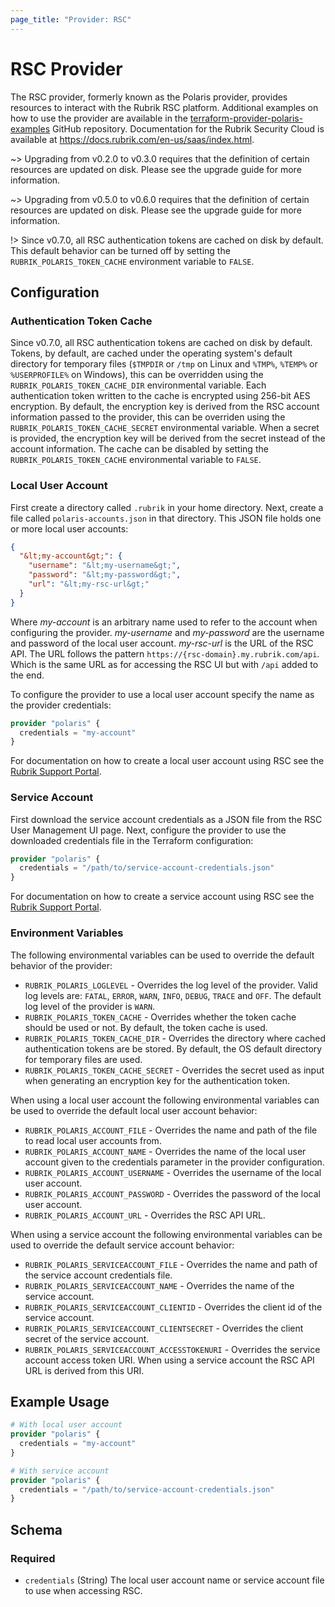 ```yaml
---
page_title: "Provider: RSC"
---
```


# RSC Provider
The RSC provider, formerly known as the Polaris provider, provides resources to interact with the Rubrik RSC platform.
Additional examples on how to use the provider are available in the
[terraform-provider-polaris-examples](https://github.com/rubrikinc/terraform-provider-polaris-examples) GitHub
repository. Documentation for the Rubrik Security Cloud is available at https://docs.rubrik.com/en-us/saas/index.html.

~> Upgrading from v0.2.0 to v0.3.0 requires that the definition of certain resources are updated on disk. Please see the
upgrade guide for more information.

~> Upgrading from v0.5.0 to v0.6.0 requires that the definition of certain resources are updated on disk. Please see the
upgrade guide for more information.

!> Since v0.7.0, all RSC authentication tokens are cached on disk by default. This default behavior can be turned off by
setting the `RUBRIK_POLARIS_TOKEN_CACHE` environment variable to `FALSE`.

## Configuration

### Authentication Token Cache
Since v0.7.0, all RSC authentication tokens are cached on disk by default. Tokens, by default, are cached under the
operating system's default directory for temporary files (`$TMPDIR` or `/tmp` on Linux and `%TMP%`, `%TEMP%` or
`%USERPROFILE%` on Windows), this can be overridden using the `RUBRIK_POLARIS_TOKEN_CACHE_DIR` environmental variable.
Each authentication token written to the cache is encrypted using 256-bit AES encryption. By default, the encryption key
is derived from the RSC account information passed to the provider, this can be overriden using the
`RUBRIK_POLARIS_TOKEN_CACHE_SECRET` environmental variable. When a secret is provided, the encryption key will be
derived from the secret instead of the account information. The cache can be disabled by setting the
`RUBRIK_POLARIS_TOKEN_CACHE` environmental variable to `FALSE`.

### Local User Account
First create a directory called `.rubrik` in your home directory. Next, create a file called `polaris-accounts.json` in
that directory. This JSON file holds one or more local user accounts:
```json
{
  "&lt;my-account&gt;": {
    "username": "&lt;my-username&gt;",
    "password": "&lt;my-password&gt;",
    "url": "&lt;my-rsc-url&gt;"
  }
}
```
Where *my-account* is an arbitrary name used to refer to the account when configuring the provider. *my-username* and
*my-password* are the username and password of the local user account. *my-rsc-url* is the URL of the RSC API. The
URL follows the pattern `https://{rsc-domain}.my.rubrik.com/api`. Which is the same URL as for accessing the RSC UI but
with `/api` added to the end.

To configure the provider to use a local user account specify the name as the provider credentials:
```terraform
provider "polaris" {
  credentials = "my-account"
}
```
For documentation on how to create a local user account using RSC see the
[Rubrik Support Portal](http://support.rubrik.com).

### Service Account
First download the service account credentials as a JSON file from the RSC User Management UI page. Next, configure the
provider to use the downloaded credentials file in the Terraform configuration:
```terraform
provider "polaris" {
  credentials = "/path/to/service-account-credentials.json"
}
```
For documentation on how to create a service account using RSC see the
[Rubrik Support Portal](http://support.rubrik.com).

### Environment Variables
The following environmental variables can be used to override the default behavior of the provider:
* `RUBRIK_POLARIS_LOGLEVEL` - Overrides the log level of the provider. Valid log levels are: `FATAL`, `ERROR`, `WARN`,
  `INFO`, `DEBUG`, `TRACE` and `OFF`. The default log level of the provider is `WARN`.
* `RUBRIK_POLARIS_TOKEN_CACHE` - Overrides whether the token cache should be used or not. By default, the token
  cache is used.
* `RUBRIK_POLARIS_TOKEN_CACHE_DIR` - Overrides the directory where cached authentication tokens are be stored. By
  default, the OS default directory for temporary files are used.
* `RUBRIK_POLARIS_TOKEN_CACHE_SECRET` - Overrides the secret used as input when generating an encryption key for the
  authentication token.

When using a local user account the following environmental variables can be used to override the default local user
account behavior:
* `RUBRIK_POLARIS_ACCOUNT_FILE` - Overrides the name and path of the file to read local user accounts from.
* `RUBRIK_POLARIS_ACCOUNT_NAME` - Overrides the name of the local user account given to the credentials parameter in the
  provider configuration.
* `RUBRIK_POLARIS_ACCOUNT_USERNAME` - Overrides the username of the local user account.
* `RUBRIK_POLARIS_ACCOUNT_PASSWORD` - Overrides the password of the local user account.
* `RUBRIK_POLARIS_ACCOUNT_URL` - Overrides the RSC API URL.

When using a service account the following environmental variables can be used to override the default service account
behavior:
* `RUBRIK_POLARIS_SERVICEACCOUNT_FILE` - Overrides the name and path of the service account credentials file.
* `RUBRIK_POLARIS_SERVICEACCOUNT_NAME` - Overrides the name of the service account.
* `RUBRIK_POLARIS_SERVICEACCOUNT_CLIENTID` - Overrides the client id of the service account.
* `RUBRIK_POLARIS_SERVICEACCOUNT_CLIENTSECRET` - Overrides the client secret of the service account.
* `RUBRIK_POLARIS_SERVICEACCOUNT_ACCESSTOKENURI` - Overrides the service account access token URI. When using a service
  account the RSC API URL is derived from this URI.

## Example Usage

```terraform
# With local user account
provider "polaris" {
  credentials = "my-account"
}

# With service account
provider "polaris" {
  credentials = "/path/to/service-account-credentials.json"
}
```

<!-- schema generated by tfplugindocs -->
## Schema

### Required

- `credentials` (String) The local user account name or service account file to use when accessing RSC.
